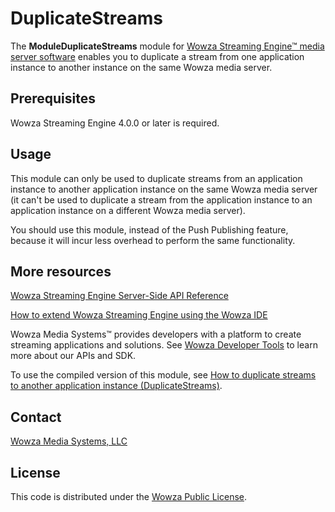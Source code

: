 # DuplicateStreams
The **ModuleDuplicateStreams** module for [Wowza Streaming Engine™ media server software](https://www.wowza.com/products/streaming-engine) enables you to duplicate a stream from one application instance to another instance on the same Wowza media server.

## Prerequisites
Wowza Streaming Engine 4.0.0 or later is required.

## Usage
This module can only be used to duplicate streams from an application instance to another application instance on the same Wowza media server (it can't be used to duplicate a stream from the application instance to an application instance on a different Wowza media server).

You should use this module, instead of the Push Publishing feature, because it will incur less overhead to perform the same functionality.

## More resources
[Wowza Streaming Engine Server-Side API Reference](https://www.wowza.com/resources/WowzaStreamingEngine_ServerSideAPI.pdf)

[How to extend Wowza Streaming Engine using the Wowza IDE](https://www.wowza.com/forums/content.php?759-How-to-extend-Wowza-Streaming-Engine-using-the-Wowza-IDE)

Wowza Media Systems™ provides developers with a platform to create streaming applications and solutions. See [Wowza Developer Tools](https://www.wowza.com/resources/developers) to learn more about our APIs and SDK.

To use the compiled version of this module, see [How to duplicate streams to another application instance (DuplicateStreams)](https://www.wowza.com/forums/content.php?613-How-to-duplicate-streams-to-another-application-instance-%28ModuleDuplicateStreams%29).

## Contact
[Wowza Media Systems, LLC](https://www.wowza.com/contact)

## License
This code is distributed under the [Wowza Public License](https://github.com/WowzaMediaSystems/wse-plugin-duplicatestreams/blob/master/LICENSE.txt).
